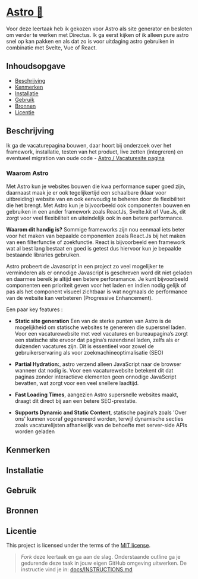 
# [Astro 🚀](https://astro.build/)
<!-- Geef je project een titel en schrijf in één zin wat het is -->
Voor deze leertaak heb ik gekozen voor Astro als site generator en besloten om verder te werken met Directus. Ik ga eerst kijken of ik alleen pure astro snel op kan pakken en als dat zo is voor uitdaging astro gebruiken in combinatie met Svelte, Vue of React.

## Inhoudsopgave

  * [Beschrijving](#beschrijving)
  * [Kenmerken](#kenmerken)
  * [Installatie](#installatie)
  * [Gebruik](#gebruik)
  * [Bronnen](#bronnen)
  * [Licentie](#licentie)

## Beschrijving
<!-- In de Beschrijving staat hoe je project er uit ziet, hoe het werkt en wat je er mee kan. -->
<!-- Voeg een mooie poster visual toe 📸 -->
<!-- Voeg een link toe naar Github Pages 🌐-->
Ik ga de vacaturepagina bouwen, daar hoort bij onderzoek over het framework, installatie, testen van het product, live zetten (integreren) en eventueel migration van oude code - [Astro / Vacaturesite pagina](https://github.com/orgs/fdnd-agency/projects/40/views/1?pane=issue&itemId=83301252)

### Waarom Astro 

Met Astro kun je websites bouwen die kwa performance super goed zijn, daarnaast maak je er ook tegelijkertijd een schaalbare (klaar voor uitbreiding) website van en ook eenvoudig te beheren door de flexibiliteit die het brengt. Met Astro kun je bijvoorbeeld ook componenten bouwen en gebruiken in een ander framework zoals ReactJs, Svelte.kit of Vue.Js, dit zorgt voor veel flexibiliteit en uiteindelijk ook in een betere performance.

**Waarom dit handig is?** Sommige frameworks zijn nou eenmaal iets beter voor het maken van bepaalde componenten zoals React.Js bij het maken van een filterfunctie of zoekfunctie. React is bijvoorbeeld een framework wat al best lang bestaat en goed is getest dus hiervoor kun je bepaalde bestaande libraries gebruiken. 

Astro probeert de Javascript in een project zo veel mogelijker te verminderen als er onnodige Javascript is geschreven word dit niet geladen en daarmee bereik je altijd een betere perforamance. Je kunt bijvoorbeeld componenten een prioriteit geven voor het laden en indien nodig gelijk of pas als het component visueel zichtbaar is wat nogmaals de performance van de website kan verbeteren (Progressive Enhancement).

Een paar key features : 

- **Static site generation** Een van de sterke punten van Astro is de mogelijkheid om statische websites te genereren die supersnel laden. Voor een vacaturewebsite met veel vacatures en bureaupagina’s zorgt een statische site ervoor dat pagina’s razendsnel laden, zelfs als er duizenden vacatures zijn. Dit is essentieel voor zowel de gebruikerservaring als voor zoekmachineoptimalisatie (SEO)

- **Partial Hydration:**, astro verzend alleen JavaScript naar de browser wanneer dat nodig is. Voor een vacaturewebsite betekent dit dat paginas zonder interactieve elementen geen onnodige JavaScript bevatten, wat zorgt voor een veel snellere laadtijd.
  
- **Fast Loading Times**, aangezien Astro supersnelle websites maakt, draagt dit direct bij aan een betere SEO-prestatie.
  
- **Supports Dynamic and Static Content**, statische pagina’s zoals 'Over ons' kunnen vooraf gegenereerd worden, terwijl dynamische secties zoals vacaturelijsten afhankelijk van de behoefte met server-side APIs worden geladen


## Kenmerken
<!-- Bij Kenmerken staat welke technieken zijn gebruikt en hoe. Wat is de HTML structuur? Wat zijn de belangrijkste dingen in CSS? Wat is er met Javascript gedaan en hoe? Misschien heb je een framwork of library gebruikt? -->

## Installatie

## Gebruik

## Bronnen

## Licentie

This project is licensed under the terms of the [MIT license](./LICENSE).

> _Fork_ deze leertaak en ga aan de slag. 
Onderstaande outline ga je gedurende deze taak in jouw eigen GitHub omgeving uitwerken. 
De instructie vind je in: [docs/INSTRUCTIONS.md](https://github.com/fdnd-task/choices-choices-the-tech-stack/blob/main/docs/INSTRUCTIONS.md)
